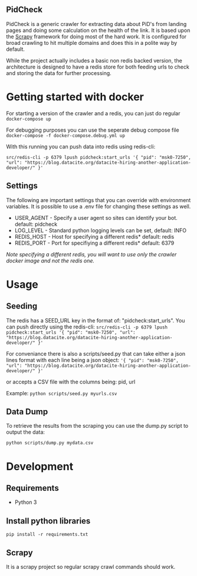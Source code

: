 PidCheck
--------

PidCheck is a generic crawler for extracting data about PiD's from landing pages and doing some calculation on the health of the link.
It is based upon the [Scrapy](https://scrapy.org/) framework for doing most of the hard work.
It is configured for broad crawling to hit multiple domains and does this in a polite way by default.

While the project actually includes a basic non redis backed version, the architecture
is designed to have a redis store for both feeding urls to check and storing the data for further
processing.

# Getting started with docker

For starting a version of the crawler and a redis, you can just do regular
`docker-compose up`

For debugging purposes you can use the seperate debug compose file
`docker-compose -f docker-compose.debug.yml up`

With this running you can push data into redis using redis-cli:

`src/redis-cli -p 6379 lpush pidcheck:start_urls '{ "pid": "msk0-7250", "url": "https://blog.datacite.org/datacite-hiring-another-application-developer/" }'`

## Settings

The following are important settings that you can override with environment variables.
It is possible to use a .env file for changing these settings as well.

* USER_AGENT - Specify a user agent so sites can identify your bot. default: pidcheck
* LOG_LEVEL - Standard python logging levels can be set, default: INFO
* REDIS_HOST - Host for specifying a different redis* default: redis
* REDIS_PORT - Port for specifiying a different redis* default: 6379

*Note specifying a different redis, you will want to use only the crawler docker image and
not the redis one.*

# Usage

## Seeding

The redis has a SEED_URL key in the format of: "pidcheck:start_urls".
You can push directly using the redis-cli:
```src/redis-cli -p 6379 lpush pidcheck:start_urls '{ "pid": "msk0-7250", "url": "https://blog.datacite.org/datacite-hiring-another-application-developer/" }'```

For conveniance there is also a scripts/seed.py that can take either a json lines format with each line being a json object:
```'{ "pid": "msk0-7250", "url": "https://blog.datacite.org/datacite-hiring-another-application-developer/" }'```

or accepts a CSV file with the columns being: pid, url

Example:
```python scripts/seed.py myurls.csv```

## Data Dump

To retrieve the results from the scraping you can use the dump.py script to output the data:

```python scripts/dump.py mydata.csv```

# Development

## Requirements

* Python 3

## Install python libraries

`pip install -r requirements.txt`

## Scrapy

It is a scrapy project so regular scrapy crawl commands should work.
